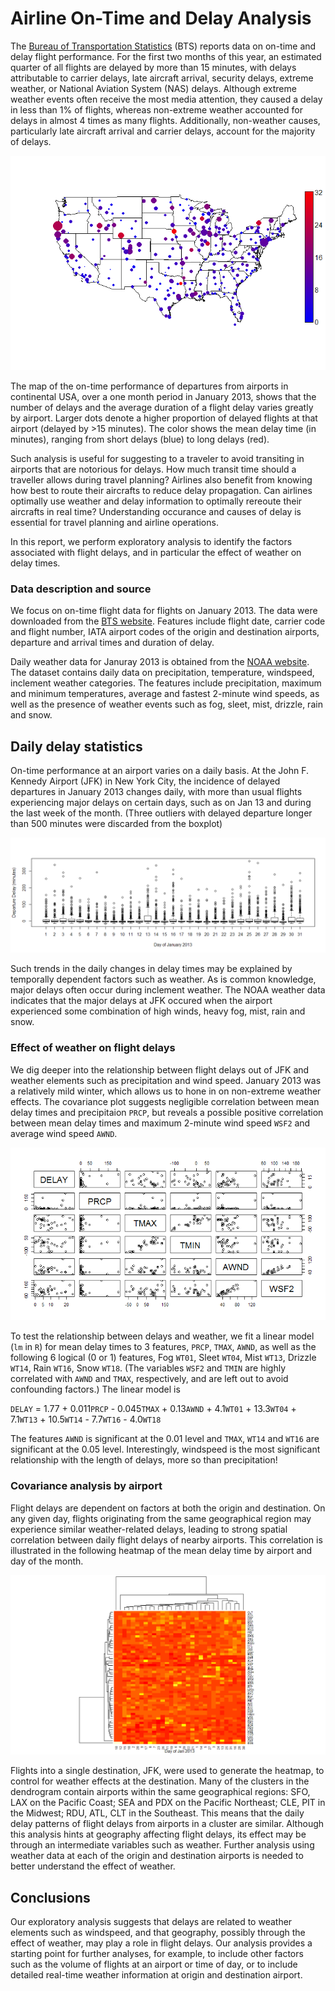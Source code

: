 
# Airline On-Time and Delay Analysis

The [Bureau of Transportation Statistics](http://www.transtats.bts.gov/OT_Delay/OT_DelayCause1.asp) (BTS) reports data on on-time and delay flight performance. 
For the first two months of this year, an estimated quarter of all flights are delayed by more than 15 minutes, with delays attributable to carrier delays, late aircraft arrival, security delays, extreme weather, or National Aviation System (NAS) delays.
Although extreme weather events often receive the most media attention, they caused a delay in less than 1% of flights, whereas non-extreme weather accounted for delays in almost 4 times as many flights.
Additionally, non-weather causes, particularly late aircraft arrival and carrier delays, account for the majority of delays.


![delay_by_airport_map](./fig/delay_by_airport_map.png)


The map of the on-time performance of departures from airports in continental USA, over a one month period in January 2013, shows that the number of delays and the average duration of a flight delay varies greatly by airport. Larger dots denote a higher proportion of delayed flights at that airport (delayed by >15 minutes). The color shows the mean delay time (in minutes), ranging from short delays (blue) to long delays (red). 

Such analysis is useful for suggesting to a traveler to avoid transiting in airports that are notorious for delays. How much transit time should a traveller allows during travel planning? Airlines also benefit from knowing how best to route their aircrafts to reduce delay propagation. Can airlines optimally use weather and delay information to optimally rereoute their aircrafts in real time?
Understanding occurance and causes of delay is essential for travel planning and airline operations. 


In this report, we perform exploratory analysis to identify the factors associated with flight delays, and in particular the effect of weather on delay times. 



### Data description and source

We focus on on-time flight data for flights on January 2013. The data were downloaded from the [BTS website](http://www.transtats.bts.gov/OT_Delay/OT_DelayCause1.asp). Features include flight date, carrier code and flight number, IATA airport codes of the origin and destination airports, departure and arrival times and duration of delay.

Daily weather data for Januray 2013 is obtained from the [NOAA website](http://www.ncdc.noaa.gov/cdo-web/datasets).
The dataset contains daily data on precipitation, temperature, windspeed, inclement weather categories. The features include precipitation, maximum and minimum temperatures, average and fastest 2-minute wind speeds, as well as the presence of weather events such as fog, sleet, mist, drizzle, rain and snow.





## Daily delay statistics 

On-time performance at an airport varies on a daily basis.
At the John F. Kennedy Airport (JFK) in New York City, the incidence of delayed departures in January 2013 changes daily, with more than usual flights experiencing major delays on certain days, such as on Jan 13 and during the last week of the month.
(Three outliers with delayed departure longer than 500 minutes were discarded from the boxplot)

![delay_by_day_boxplot](./fig/delay_by_day_boxplot.png)

Such trends in the daily changes in delay times may be explained by temporally dependent factors such as weather.
As is common knowledge, major delays often occur during inclement weather. 
The NOAA weather data indicates that the major delays at JFK occured when the airport experienced some combination of high winds, heavy fog, mist, rain and snow.




### Effect of weather on flight delays

We dig deeper into the relationship between flight delays out of JFK and weather elements such as precipitation and wind speed.
January 2013 was a relatively mild winter, which allows us to hone in on non-extreme weather effects.
The covariance plot suggests negligible correlation between mean delay times and precipitaion `PRCP`, but reveals a possible positive correlation between mean delay times and maximum 2-minute wind speed `WSF2` and average wind speed `AWND`. 

![Covariance plot](./fig/covariances.png)

To test the relationship between delays and weather, we fit a linear model (`lm` in `R`) for mean delay times to 3 features, `PRCP`, `TMAX`, `AWND`, as well as the following 6 logical (0 or 1) features, Fog `WT01`, Sleet `WT04`, Mist `WT13`, Drizzle `WT14`, Rain `WT16`, Snow `WT18`. 
(The variables `WSF2` and `TMIN` are highly correlated with `AWND` and `TMAX`, respectively, and are left out to avoid confounding factors.)
The linear model is

`DELAY` = 1.77 + 0.011`PRCP` - 0.045`TMAX` + 0.13`AWND` + 4.1`WT01` + 13.3`WT04` + 7.1`WT13` + 10.5`WT14` - 7.7`WT16` - 4.0`WT18`

The features `AWND` is significant at the 0.01 level and `TMAX`, `WT14` and `WT16` are significant at the 0.05 level.
Interestingly, windspeed is the most significant relationship with the length of delays, more so than precipitation!




### Covariance analysis by airport

Flight delays are dependent on factors at both the origin and destination. 
On any given day, flights originating from the same geographical region may experience similar weather-related delays, leading to strong spatial correlation between daily flight delays of nearby airports.
This correlation is illustrated in the following heatmap of the mean delay time by airport and day of the month. 

![heatmap](./fig/heatmap.png)

Flights into a single destination, JFK, were used to generate the heatmap, to control for weather effects at the destination. 
Many of the clusters in the dendrogram contain airports within the same geographical regions: SFO, LAX on the Pacific Coast; SEA and PDX on the Pacific Northeast; CLE, PIT in the Midwest; RDU, ATL, CLT in the Southeast.
This means that the daily delay patterns of flight delays from airports in a cluster are similar.
Although this analysis hints at geography affecting flight delays, its effect may be through an intermediate variables such as weather. Further analysis using weather data at each of the origin and destination airports is needed to better understand the effect of weather.


## Conclusions

Our exploratory analysis suggests that delays are related to weather elements such as windspeed, and that geography, possibly through the effect of weather, may play a role in flight delays.
Our analysis provides a starting point for further analyses, for example, to include other factors such as the volume of flights at an airport or time of day, or to include detailed real-time weather information at origin and destination airport.




